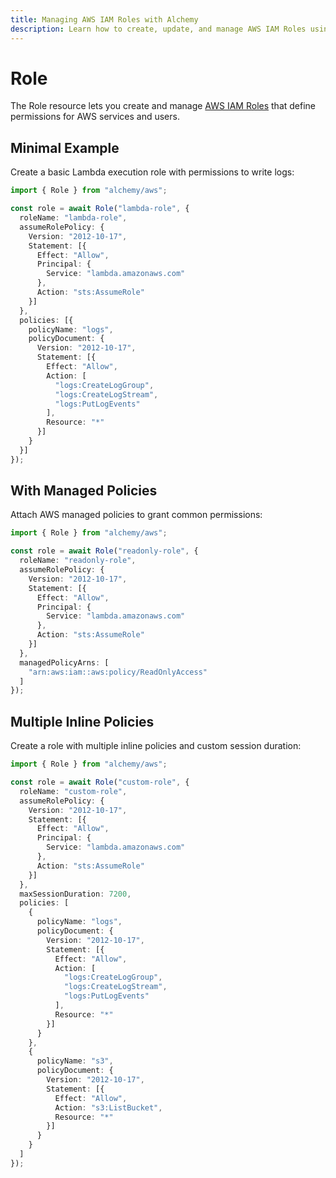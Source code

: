 ```yaml
---
title: Managing AWS IAM Roles with Alchemy
description: Learn how to create, update, and manage AWS IAM Roles using Alchemy to grant permissions to services and applications.
---
```


# Role

The Role resource lets you create and manage [AWS IAM Roles](https://docs.aws.amazon.com/IAM/latest/UserGuide/id_roles.html) that define permissions for AWS services and users.

## Minimal Example

Create a basic Lambda execution role with permissions to write logs:

```ts
import { Role } from "alchemy/aws";

const role = await Role("lambda-role", {
  roleName: "lambda-role",
  assumeRolePolicy: {
    Version: "2012-10-17", 
    Statement: [{
      Effect: "Allow",
      Principal: {
        Service: "lambda.amazonaws.com"
      },
      Action: "sts:AssumeRole"
    }]
  },
  policies: [{
    policyName: "logs",
    policyDocument: {
      Version: "2012-10-17",
      Statement: [{
        Effect: "Allow",
        Action: [
          "logs:CreateLogGroup",
          "logs:CreateLogStream", 
          "logs:PutLogEvents"
        ],
        Resource: "*"
      }]
    }
  }]
});
```

## With Managed Policies

Attach AWS managed policies to grant common permissions:

```ts
import { Role } from "alchemy/aws";

const role = await Role("readonly-role", {
  roleName: "readonly-role", 
  assumeRolePolicy: {
    Version: "2012-10-17",
    Statement: [{
      Effect: "Allow",
      Principal: {
        Service: "lambda.amazonaws.com"
      },
      Action: "sts:AssumeRole"
    }]
  },
  managedPolicyArns: [
    "arn:aws:iam::aws:policy/ReadOnlyAccess"
  ]
});
```

## Multiple Inline Policies

Create a role with multiple inline policies and custom session duration:

```ts
import { Role } from "alchemy/aws";

const role = await Role("custom-role", {
  roleName: "custom-role",
  assumeRolePolicy: {
    Version: "2012-10-17",
    Statement: [{
      Effect: "Allow",
      Principal: {
        Service: "lambda.amazonaws.com"
      },
      Action: "sts:AssumeRole"
    }]
  },
  maxSessionDuration: 7200,
  policies: [
    {
      policyName: "logs",
      policyDocument: {
        Version: "2012-10-17",
        Statement: [{
          Effect: "Allow",
          Action: [
            "logs:CreateLogGroup",
            "logs:CreateLogStream",
            "logs:PutLogEvents"
          ],
          Resource: "*"
        }]
      }
    },
    {
      policyName: "s3",
      policyDocument: {
        Version: "2012-10-17", 
        Statement: [{
          Effect: "Allow",
          Action: "s3:ListBucket",
          Resource: "*"
        }]
      }
    }
  ]
});
```